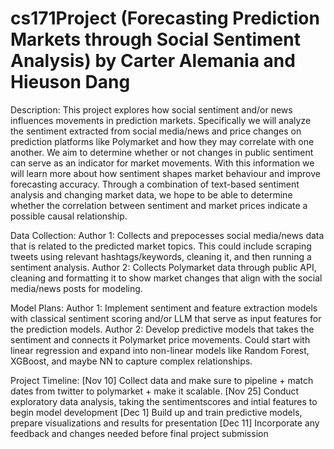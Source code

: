 # cs171Project (Forecasting Prediction Markets through Social Sentiment Analysis) by Carter Alemania and Hieuson Dang

Description:
This project explores how social sentiment and/or news influences movements in prediction markets. Specifically we will analyze the sentiment extracted from social media/news and price changes on prediction platforms like Polymarket and how they may correlate with one another. We aim to determine whether or not changes in public sentiment can serve as an indicator for market movements. With this information we will learn more about how sentiment shapes market behaviour and improve forecasting accuracy. Through a combination of text-based sentiment analysis and changing market data, we hope to be able to determine whether the correlation between sentiment and market prices indicate a possible causal relationship.


Data Collection:
Author 1: Collects and prepocesses social media/news data that is related to the predicted market topics. This could include scraping tweets using relevant hashtags/keywords, cleaning it, and then running a sentiment analysis.
Author 2: Collects Polymarket data through public API, cleaning and formatting it to show market changes that align with the social media/news posts for modeling.

Model Plans:
Author 1: Implement sentiment and feature extraction models with classical sentiment scoring and/or LLM that serve as input features for the prediction models.
Author 2: Develop predictive models that takes the sentiment and connects it Polymarket price movements. Could start with linear regression and expand into non-linear models like Random Forest, XGBoost, and maybe NN to capture complex relationships.

Project Timeline:
[Nov 10] Collect data and make sure to pipeline + match dates from twitter to polymarket + make it scalable.
[Nov 25] Conduct exploratory data analysis, taking the sentimentscores and intial features to begin model development
[Dec 1] Build up and train predictive models, prepare visualizations and results for presentation
[Dec 11] Incorporate any feedback and changes needed before final project submission
